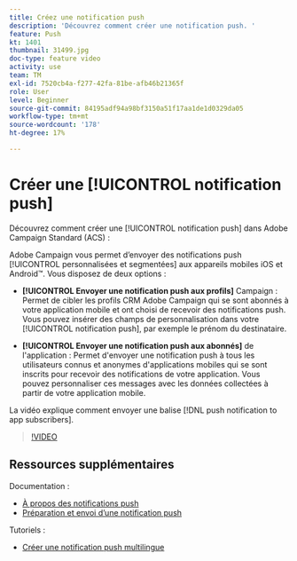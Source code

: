 ```yaml
---
title: Créez une notification push
description: 'Découvrez comment créer une notification push. '
feature: Push
kt: 1401
thumbnail: 31499.jpg
doc-type: feature video
activity: use
team: TM
exl-id: 7520cb4a-f277-42fa-81be-afb46b21365f
role: User
level: Beginner
source-git-commit: 84195adf94a98bf3150a51f17aa1de1d0329da05
workflow-type: tm+mt
source-wordcount: '178'
ht-degree: 17%

---
```


# Créer une [!UICONTROL notification push]

Découvrez comment créer une [!UICONTROL notification push] dans Adobe Campaign Standard (ACS) :

Adobe Campaign vous permet d’envoyer des notifications push [!UICONTROL personnalisées et segmentées] aux appareils mobiles iOS et Android™. Vous disposez de deux options :

* **[!UICONTROL Envoyer une notification push aux profils]** Campaign : Permet de cibler les profils CRM Adobe Campaign qui se sont abonnés à votre application mobile et ont choisi de recevoir des notifications push. Vous pouvez insérer des champs de personnalisation dans votre [!UICONTROL notification push], par exemple le prénom du destinataire.

* **[!UICONTROL Envoyer une notification push aux abonnés]** de l&#39;application : Permet d&#39;envoyer une   notification push à tous les utilisateurs connus et anonymes d&#39;applications mobiles qui se sont inscrits pour recevoir des notifications de votre application. Vous pouvez personnaliser ces messages avec les données collectées à partir de votre application mobile.

La vidéo explique comment envoyer une balise [!DNL push notification to app subscribers].

>[!VIDEO](https://video.tv.adobe.com/v/31499?quality=12)

## Ressources supplémentaires

Documentation :

* [À propos des notifications push](https://experienceleague.adobe.com/docs/campaign-standard/using/communication-channels/push-notifications/about-push-notifications.html)
* [Préparation et envoi d’une notification push](https://experienceleague.adobe.com/docs/campaign-standard/using/communication-channels/push-notifications/preparing-and-sending-a-push-notification.html)

Tutoriels :

* [Créer une notification push multilingue](/help/communication-channels/mobile/push-notifications/creating-multilingual-push-notifications.md)
